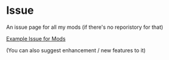 # Issue
An issue page for all my mods (if there's no reporistory for that)

[Example Issue for Mods](https://github.com/ProstStuff/issue/issues/1)

(You can also suggest enhancement / new features to it)